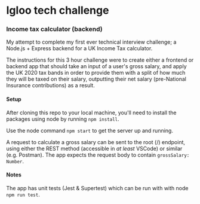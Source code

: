 # Igloo tech challenge

### Income tax calculator (backend)

My attempt to complete my first ever technical interview challenge; a Node.js + Express backend for a UK Income Tax calculator.

The instructions for this 3 hour challenge were to create either a frontend or backend app that should take an input of a user's gross salary, and apply the UK 2020 tax bands in order to provide them with a split of how much they will be taxed on their salary, outputting their net salary (pre-National Insurance contributions) as a result.

#### Setup

After cloning this repo to your local machine, you'll need to install the packages using node by running `npm install`.

Use the node command `npm start` to get the server up and running.

A request to calculate a gross salary can be sent to the root (/) endpoint, using either the REST method (accessible in _at least_ VSCode) or similar (e.g. Postman). The app expects the request body to contain `grossSalary: Number`.

#### Notes

The app has unit tests (Jest & Supertest) which can be run with with node `npm run test`.
